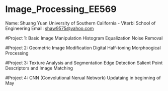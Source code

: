 # Image_Processing_EE569
 Name: Shuang Yuan
 University of Southern California - Viterbi School of Engineering
 Email: shaw9575@yahoo.com

#Project 1: 
            Basic Image Manipulation
            Histogram Equalization
            Noise Removal
 
#Project 2: 
            Geometric Image Modification
            Digital Half-toning
            Morphoogical Processing
 
#Project 3: 
            Texture Analysis and Segmentation
            Edge Detection
            Salient Point Descriptors and Image Matching
            
#Project 4: 
            CNN (Convolutional Nerual Network)
            Updataing in beginning of May
